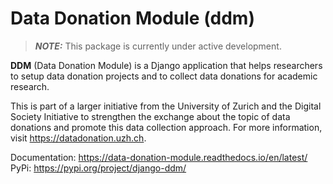 # Data Donation Module (ddm)

> **_NOTE:_**  This package is currently under active development.

**DDM** (Data Donation Module) is a Django application that helps researchers to
setup data donation projects and to collect data donations for academic research.

This is part of a larger initiative from the University of Zurich and the Digital
Society Initiative to strengthen the exchange about the topic of data donations and
promote this data collection approach. For more information, visit https://datadonation.uzh.ch.

Documentation: https://data-donation-module.readthedocs.io/en/latest/ \
PyPi: https://pypi.org/project/django-ddm/
